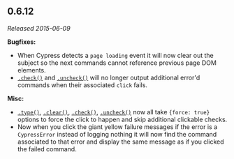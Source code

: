 ## 0.6.12

_Released 2015-06-09_

**Bugfixes:**

- When Cypress detects a `page loading` event it will now clear out the subject
  so the next commands cannot reference previous page DOM elements.
- [`.check()`](/api/commands/check) and [`.uncheck()`](/api/commands/uncheck)
  will no longer output additional error'd commands when their associated
  `click` fails.

**Misc:**

- [`.type()`](/api/commands/type), [`.clear()`](/api/commands/clear),
  [`.check()`](/api/commands/check), [`.uncheck()`](/api/commands/uncheck) now
  all take `{force: true}` options to force the click to happen and skip
  additional clickable checks.
- Now when you click the giant yellow failure messages if the error is a
  `CypressError` instead of logging nothing it will now find the command
  associated to that error and display the same message as if you clicked the
  failed command.
